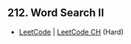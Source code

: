 ## 212. Word Search II

-  [LeetCode](https://leetcode.com/problems/word-search-ii/) | [LeetCode CH](https://leetcode.cn/problems/word-search-ii/) (Hard)
